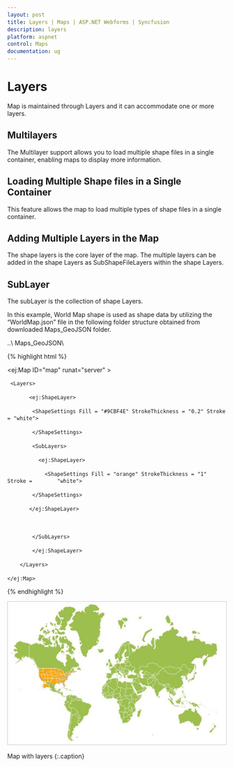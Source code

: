 ```yaml
---
layout: post
title: Layers | Maps | ASP.NET Webforms | Syncfusion
description: layers
platform: aspnet
control: Maps
documentation: ug
---
```


# Layers

Map is maintained through Layers and it can accommodate one or more layers.

## Multilayers

The Multilayer support allows you to load multiple shape files in a single container, enabling maps to display more information.

## Loading Multiple Shape files in a Single Container

This feature allows the map to load multiple types of shape files in a single container.

## Adding Multiple Layers in the Map 

The shape layers is the core layer of the map. The multiple layers can be added in the shape Layers as SubShapeFileLayers within the shape Layers.

## SubLayer

The subLayer is the collection of shape Layers. 

In this example, World Map shape is used as shape data by utilizing the “WorldMap.json” file in the following folder structure obtained from downloaded Maps_GeoJSON folder.

..\ Maps_GeoJSON\



{% highlight html %}


  <ej:Map ID="map" runat="server" >

     <Layers>                

           <ej:ShapeLayer>

            <ShapeSettings Fill = "#9CBF4E" StrokeThickness = "0.2" Stroke = "white">

            </ShapeSettings> 

            <SubLayers>

              <ej:ShapeLayer>

                <ShapeSettings Fill = "orange" StrokeThickness = "1" Stroke =        "white">

            </ShapeSettings>

           </ej:ShapeLayer>



            </SubLayers>         

            </ej:ShapeLayer>

        </Layers>

    </ej:Map>





{% endhighlight %}



![](Layers_images/Layers_img1.png)

Map with layers
{:.caption} 

